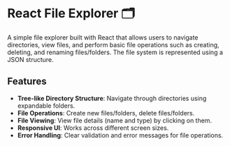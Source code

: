 # React File Explorer 🗂️
A simple file explorer built with React that allows users to navigate directories, view files, and perform basic file operations such as creating, deleting, and renaming files/folders. The file system is represented using a JSON structure.

## Features

- **Tree-like Directory Structure**: Navigate through directories using expandable folders.
- **File Operations**: Create new files/folders, delete files/folders.
- **File Viewing**: View file details (name and type) by clicking on them.
- **Responsive UI**: Works across different screen sizes.
- **Error Handling**: Clear validation and error messages for file operations.
